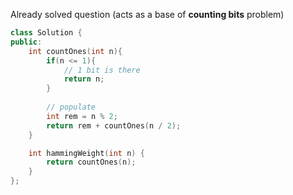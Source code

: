 Already solved question (acts as a base of **counting bits** problem)

```c++
class Solution {
public:
    int countOnes(int n){
        if(n <= 1){
            // 1 bit is there
            return n;
        }
    
        // populate
        int rem = n % 2;
        return rem + countOnes(n / 2);
    }

    int hammingWeight(int n) {
        return countOnes(n);
    }
};
```
